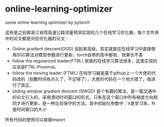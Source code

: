 # online-learning-optimizer
some online learning optimizer by pytorch

这些是之前做浙江省院高速公路流量预测实现的几个在线学习优化器，每个文件夹中的论文都是对应优化器的论文：
* Online gradient descent(OGD) 说起来高级，其实就是在在线学习中直接使用SGD算法对模型参数进行更新，torch自带的库中都有，效果也不差
* follow the regularized leader(FTRL) 家族的在线学习算法很多，这里实现的应该是FTRL-Proximal。
* follow the moving leader (FTML) 在线学习器是基于github上一个大佬的代码改的（抱歉时间有点久了，不记得了），大佬的代码在一个地方错了，我进行了改正。
* sliding window gradient descent (SWGD) 是个有趣的算法，是一篇交通中的论文引入的，采用滑动时间窗口的形式，只有在这个窗口中所有梯度方向相同才进行更新，是一种比较保守的方法。其中初始化参数中：lr是学习率，N是时间窗口的大小

所有代码的使用可以直接import

